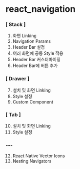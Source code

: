 # react_navigation

### [ Stack ]
1. 화면 Linking
2. Navigation Params
3. Header Bar 설정
4. 여러 화면에 공통 Style 적용
5. Header Bar 커스터마이징
6. Header Bar에 버튼 추가

### [ Drawer ] <br/>
7. 설치 및 화면 Linking
8. Style 설정
9. Custom Component

### [ Tab ] <br/>
10. 설치 및 화면 Linking
11. Style 설정

### ---
12. React Native Vector Icons
13. Nesting Navigators
